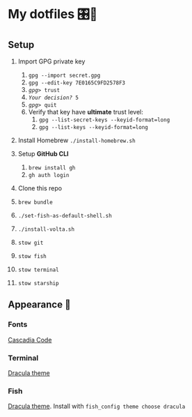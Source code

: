 # My dotfiles 🎛🙈

## Setup

1. Import GPG private key

   1. `gpg --import secret.gpg`
   2. `gpg --edit-key 7E0165C9FD2578F3`
   3. <code>_gpg>_ trust</code>
   4. <code>_Your decision?_ 5</code>
   5. <code>_gpg>_ quit</code>
   6. Verify that key have **ultimate** trust level:
      1. `gpg --list-secret-keys --keyid-format=long`
      2. `gpg --list-keys --keyid-format=long`

2. Install Homebrew `./install-homebrew.sh`
3. Setup **GitHub CLI**
   1. `brew install gh`
   2. `gh auth login`
4. Clone this repo
5. `brew bundle`
6. `./set-fish-as-default-shell.sh`
7. `./install-volta.sh`
8. `stow git`
9. `stow fish`
10. `stow terminal`
11. `stow starship`

## Appearance 💅

### Fonts

[Cascadia Code](https://github.com/microsoft/cascadia-code/releases)

### Terminal

[Dracula theme](https://draculatheme.com/terminal)

### Fish

[Dracula theme](https://draculatheme.com/fish). Install with `fish_config theme choose dracula`
